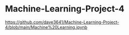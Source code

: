 # Machine-Learning-Project-4
https://github.com/dave3641/Machine-Learning-Project-4/blob/main/Machine%20Learning.ipynb
